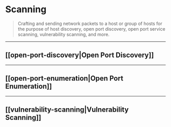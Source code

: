 # Scanning

> Crafting and sending network packets to a host or group of hosts for the purpose of host discovery, open port discovery, open port service scanning, vulnerability scanning, and more.

---

## [[open-port-discovery|Open Port Discovery]]

---

## [[open-port-enumeration|Open Port Enumeration]]

---

## [[vulnerability-scanning|Vulnerability Scanning]]
